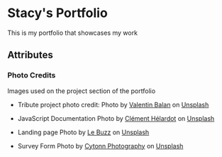 # Stacy's Portfolio
This is my portfolio that showcases my work

## Attributes

### Photo Credits

Images used on the project section of the portfolio
- Tribute project photo credit: Photo by <a href="https://unsplash.com/@valentinbalan?utm`_source=unsplash&utm_medium=referral&utm_content=creditCopyText">Valentin Balan</a> on <a href="https://unsplash.com/s/photos/tennis?utm_source=unsplash&utm_medium=referral&utm_content=creditCopyText">Unsplash</a>

- JavaScript Documentation Photo by <a href="https://unsplash.com/@clemhlrdt?utm_source=unsplash&utm_medium=referral&utm_content=creditCopyText">Clément Hélardot</a> on <a href="https://unsplash.com/s/photos/tennis?utm_source=unsplash&utm_medium=referral&utm_content=creditCopyText">Unsplash</a>

- Landing page Photo by <a href="https://unsplash.com/@le_buzz?utm_source=unsplash&utm_medium=referral&utm_content=creditCopyText">Le Buzz</a> on <a href="https://unsplash.com/s/photos/website?utm_source=unsplash&utm_medium=referral&utm_content=creditCopyText">Unsplash</a>

- Survey Form Photo by <a href="https://unsplash.com/@cytonn_photography?utm_source=unsplash&utm_medium=referral&utm_content=creditCopyText">Cytonn Photography</a> on <a href="https://unsplash.com/@cytonn_photography?utm_source=unsplash&utm_medium=referral&utm_content=creditCopyText">Unsplash</a>

